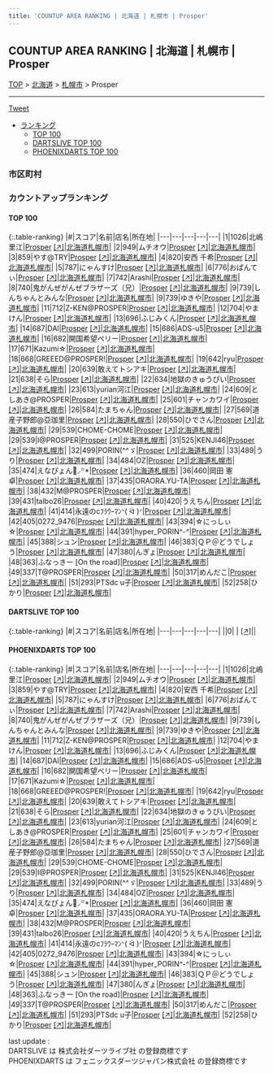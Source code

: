 ```yaml
---
title: 'COUNTUP AREA RANKING | 北海道 | 札幌市 | Prosper'
---
```

## COUNTUP AREA RANKING | 北海道 | 札幌市 | Prosper

[TOP](/darts/rank/) > [北海道](/darts/rank/北海道/) > [札幌市](/darts/rank/北海道/札幌市/) > Prosper

___

<a href="https://twitter.com/share?ref_src=twsrc%5Etfw" data-text="COUNTUP AREA RANKING | 北海道札幌市Prosper" class="twitter-share-button" data-hashtags="DARTSLIVE,PHOENIXDARTS,darts,ダーツ" data-show-count="false">Tweet</a>

* [ランキング](#カウントアップランキング)
    * [TOP 100](#top-100)
    * [DARTSLIVE TOP 100](#dartslive-top-100)
    * [PHOENIXDARTS TOP 100](#phoenixdarts-top-100)

### 市区町村

<ul>

</ul>

### カウントアップランキング

#### TOP 100



{:.table-ranking}
|#|スコア|名前|店名|所在地|
|---|---|---|---|---|
|1|1026|<span class="rank-name-pd">北嶋里江</span>|<a href="/darts/rank/shops/79163.html">Prosper</a> <a href="https://vs.phoenixdarts.com/jp/shop/shopDetailInfo/s_79163?s_seq=79163">[↗]</a>|<a href="/darts/rank/北海道/札幌市">北海道札幌市</a>|
|2|949|<span class="rank-name-pd">ムチオウ</span>|<a href="/darts/rank/shops/79163.html">Prosper</a> <a href="https://vs.phoenixdarts.com/jp/shop/shopDetailInfo/s_79163?s_seq=79163">[↗]</a>|<a href="/darts/rank/北海道/札幌市">北海道札幌市</a>|
|3|859|<span class="rank-name-pd">やす@TRY</span>|<a href="/darts/rank/shops/79163.html">Prosper</a> <a href="https://vs.phoenixdarts.com/jp/shop/shopDetailInfo/s_79163?s_seq=79163">[↗]</a>|<a href="/darts/rank/北海道/札幌市">北海道札幌市</a>|
|4|820|<span class="rank-name-pd">安西 千希</span>|<a href="/darts/rank/shops/79163.html">Prosper</a> <a href="https://vs.phoenixdarts.com/jp/shop/shopDetailInfo/s_79163?s_seq=79163">[↗]</a>|<a href="/darts/rank/北海道/札幌市">北海道札幌市</a>|
|5|787|<span class="rank-name-pd">にゃんすけ</span>|<a href="/darts/rank/shops/79163.html">Prosper</a> <a href="https://vs.phoenixdarts.com/jp/shop/shopDetailInfo/s_79163?s_seq=79163">[↗]</a>|<a href="/darts/rank/北海道/札幌市">北海道札幌市</a>|
|6|776|<span class="rank-name-pd">おぱんてぃ</span>|<a href="/darts/rank/shops/79163.html">Prosper</a> <a href="https://vs.phoenixdarts.com/jp/shop/shopDetailInfo/s_79163?s_seq=79163">[↗]</a>|<a href="/darts/rank/北海道/札幌市">北海道札幌市</a>|
|7|742|<span class="rank-name-pd">Arashi</span>|<a href="/darts/rank/shops/79163.html">Prosper</a> <a href="https://vs.phoenixdarts.com/jp/shop/shopDetailInfo/s_79163?s_seq=79163">[↗]</a>|<a href="/darts/rank/北海道/札幌市">北海道札幌市</a>|
|8|740|<span class="rank-name-pd">鬼がんぜがんぜブラザーズ（兄）</span>|<a href="/darts/rank/shops/79163.html">Prosper</a> <a href="https://vs.phoenixdarts.com/jp/shop/shopDetailInfo/s_79163?s_seq=79163">[↗]</a>|<a href="/darts/rank/北海道/札幌市">北海道札幌市</a>|
|9|739|<span class="rank-name-pd">しんちゃんとみんな</span>|<a href="/darts/rank/shops/79163.html">Prosper</a> <a href="https://vs.phoenixdarts.com/jp/shop/shopDetailInfo/s_79163?s_seq=79163">[↗]</a>|<a href="/darts/rank/北海道/札幌市">北海道札幌市</a>|
|9|739|<span class="rank-name-pd">ゆきや</span>|<a href="/darts/rank/shops/79163.html">Prosper</a> <a href="https://vs.phoenixdarts.com/jp/shop/shopDetailInfo/s_79163?s_seq=79163">[↗]</a>|<a href="/darts/rank/北海道/札幌市">北海道札幌市</a>|
|11|712|<span class="rank-name-pd">Z-KEN@PROSPER</span>|<a href="/darts/rank/shops/79163.html">Prosper</a> <a href="https://vs.phoenixdarts.com/jp/shop/shopDetailInfo/s_79163?s_seq=79163">[↗]</a>|<a href="/darts/rank/北海道/札幌市">北海道札幌市</a>|
|12|704|<span class="rank-name-pd">やまけん</span>|<a href="/darts/rank/shops/79163.html">Prosper</a> <a href="https://vs.phoenixdarts.com/jp/shop/shopDetailInfo/s_79163?s_seq=79163">[↗]</a>|<a href="/darts/rank/北海道/札幌市">北海道札幌市</a>|
|13|696|<span class="rank-name-pd">ふじみくん</span>|<a href="/darts/rank/shops/79163.html">Prosper</a> <a href="https://vs.phoenixdarts.com/jp/shop/shopDetailInfo/s_79163?s_seq=79163">[↗]</a>|<a href="/darts/rank/北海道/札幌市">北海道札幌市</a>|
|14|687|<span class="rank-name-pd">DAI</span>|<a href="/darts/rank/shops/79163.html">Prosper</a> <a href="https://vs.phoenixdarts.com/jp/shop/shopDetailInfo/s_79163?s_seq=79163">[↗]</a>|<a href="/darts/rank/北海道/札幌市">北海道札幌市</a>|
|15|686|<span class="rank-name-pd">ADS-u5</span>|<a href="/darts/rank/shops/79163.html">Prosper</a> <a href="https://vs.phoenixdarts.com/jp/shop/shopDetailInfo/s_79163?s_seq=79163">[↗]</a>|<a href="/darts/rank/北海道/札幌市">北海道札幌市</a>|
|16|682|<span class="rank-name-pd">開国希望ペリー</span>|<a href="/darts/rank/shops/79163.html">Prosper</a> <a href="https://vs.phoenixdarts.com/jp/shop/shopDetailInfo/s_79163?s_seq=79163">[↗]</a>|<a href="/darts/rank/北海道/札幌市">北海道札幌市</a>|
|17|671|<span class="rank-name-pd">Kazumi☆</span>|<a href="/darts/rank/shops/79163.html">Prosper</a> <a href="https://vs.phoenixdarts.com/jp/shop/shopDetailInfo/s_79163?s_seq=79163">[↗]</a>|<a href="/darts/rank/北海道/札幌市">北海道札幌市</a>|
|18|668|<span class="rank-name-pd">GREEED@PROSPER!</span>|<a href="/darts/rank/shops/79163.html">Prosper</a> <a href="https://vs.phoenixdarts.com/jp/shop/shopDetailInfo/s_79163?s_seq=79163">[↗]</a>|<a href="/darts/rank/北海道/札幌市">北海道札幌市</a>|
|19|642|<span class="rank-name-pd">ryu</span>|<a href="/darts/rank/shops/79163.html">Prosper</a> <a href="https://vs.phoenixdarts.com/jp/shop/shopDetailInfo/s_79163?s_seq=79163">[↗]</a>|<a href="/darts/rank/北海道/札幌市">北海道札幌市</a>|
|20|639|<span class="rank-name-pd">敢えてトシアキ</span>|<a href="/darts/rank/shops/79163.html">Prosper</a> <a href="https://vs.phoenixdarts.com/jp/shop/shopDetailInfo/s_79163?s_seq=79163">[↗]</a>|<a href="/darts/rank/北海道/札幌市">北海道札幌市</a>|
|21|638|<span class="rank-name-pd">そら</span>|<a href="/darts/rank/shops/79163.html">Prosper</a> <a href="https://vs.phoenixdarts.com/jp/shop/shopDetailInfo/s_79163?s_seq=79163">[↗]</a>|<a href="/darts/rank/北海道/札幌市">北海道札幌市</a>|
|22|634|<span class="rank-name-pd">地獄のきゅうぴい</span>|<a href="/darts/rank/shops/79163.html">Prosper</a> <a href="https://vs.phoenixdarts.com/jp/shop/shopDetailInfo/s_79163?s_seq=79163">[↗]</a>|<a href="/darts/rank/北海道/札幌市">北海道札幌市</a>|
|23|613|<span class="rank-name-pd">yurian河江</span>|<a href="/darts/rank/shops/79163.html">Prosper</a> <a href="https://vs.phoenixdarts.com/jp/shop/shopDetailInfo/s_79163?s_seq=79163">[↗]</a>|<a href="/darts/rank/北海道/札幌市">北海道札幌市</a>|
|24|609|<span class="rank-name-pd">としあき@PROSPER</span>|<a href="/darts/rank/shops/79163.html">Prosper</a> <a href="https://vs.phoenixdarts.com/jp/shop/shopDetailInfo/s_79163?s_seq=79163">[↗]</a>|<a href="/darts/rank/北海道/札幌市">北海道札幌市</a>|
|25|601|<span class="rank-name-pd">チャンカワイ</span>|<a href="/darts/rank/shops/79163.html">Prosper</a> <a href="https://vs.phoenixdarts.com/jp/shop/shopDetailInfo/s_79163?s_seq=79163">[↗]</a>|<a href="/darts/rank/北海道/札幌市">北海道札幌市</a>|
|26|584|<span class="rank-name-pd">たまちゃん</span>|<a href="/darts/rank/shops/79163.html">Prosper</a> <a href="https://vs.phoenixdarts.com/jp/shop/shopDetailInfo/s_79163?s_seq=79163">[↗]</a>|<a href="/darts/rank/北海道/札幌市">北海道札幌市</a>|
|27|569|<span class="rank-name-pd">道産子野郎@亞珈里</span>|<a href="/darts/rank/shops/79163.html">Prosper</a> <a href="https://vs.phoenixdarts.com/jp/shop/shopDetailInfo/s_79163?s_seq=79163">[↗]</a>|<a href="/darts/rank/北海道/札幌市">北海道札幌市</a>|
|28|550|<span class="rank-name-pd">ひでさん</span>|<a href="/darts/rank/shops/79163.html">Prosper</a> <a href="https://vs.phoenixdarts.com/jp/shop/shopDetailInfo/s_79163?s_seq=79163">[↗]</a>|<a href="/darts/rank/北海道/札幌市">北海道札幌市</a>|
|29|539|<span class="rank-name-pd">CHOME-CHOME</span>|<a href="/darts/rank/shops/79163.html">Prosper</a> <a href="https://vs.phoenixdarts.com/jp/shop/shopDetailInfo/s_79163?s_seq=79163">[↗]</a>|<a href="/darts/rank/北海道/札幌市">北海道札幌市</a>|
|29|539|<span class="rank-name-pd">I@PROSPER</span>|<a href="/darts/rank/shops/79163.html">Prosper</a> <a href="https://vs.phoenixdarts.com/jp/shop/shopDetailInfo/s_79163?s_seq=79163">[↗]</a>|<a href="/darts/rank/北海道/札幌市">北海道札幌市</a>|
|31|525|<span class="rank-name-pd">KENJI46</span>|<a href="/darts/rank/shops/79163.html">Prosper</a> <a href="https://vs.phoenixdarts.com/jp/shop/shopDetailInfo/s_79163?s_seq=79163">[↗]</a>|<a href="/darts/rank/北海道/札幌市">北海道札幌市</a>|
|32|499|<span class="rank-name-pd">PORIN(^^ゞ</span>|<a href="/darts/rank/shops/79163.html">Prosper</a> <a href="https://vs.phoenixdarts.com/jp/shop/shopDetailInfo/s_79163?s_seq=79163">[↗]</a>|<a href="/darts/rank/北海道/札幌市">北海道札幌市</a>|
|33|489|<span class="rank-name-pd">うり</span>|<a href="/darts/rank/shops/79163.html">Prosper</a> <a href="https://vs.phoenixdarts.com/jp/shop/shopDetailInfo/s_79163?s_seq=79163">[↗]</a>|<a href="/darts/rank/北海道/札幌市">北海道札幌市</a>|
|34|484|<span class="rank-name-pd">OZ</span>|<a href="/darts/rank/shops/79163.html">Prosper</a> <a href="https://vs.phoenixdarts.com/jp/shop/shopDetailInfo/s_79163?s_seq=79163">[↗]</a>|<a href="/darts/rank/北海道/札幌市">北海道札幌市</a>|
|35|474|<span class="rank-name-pd">えなぴょん🐰⸝꙳*</span>|<a href="/darts/rank/shops/79163.html">Prosper</a> <a href="https://vs.phoenixdarts.com/jp/shop/shopDetailInfo/s_79163?s_seq=79163">[↗]</a>|<a href="/darts/rank/北海道/札幌市">北海道札幌市</a>|
|36|460|<span class="rank-name-pd"><span class="pro-icon-pd"></span>岡田 憲卓</span>|<a href="/darts/rank/shops/79163.html">Prosper</a> <a href="https://vs.phoenixdarts.com/jp/shop/shopDetailInfo/s_79163?s_seq=79163">[↗]</a>|<a href="/darts/rank/北海道/札幌市">北海道札幌市</a>|
|37|435|<span class="rank-name-pd">ORAORA.YU-TA</span>|<a href="/darts/rank/shops/79163.html">Prosper</a> <a href="https://vs.phoenixdarts.com/jp/shop/shopDetailInfo/s_79163?s_seq=79163">[↗]</a>|<a href="/darts/rank/北海道/札幌市">北海道札幌市</a>|
|38|432|<span class="rank-name-pd">M@PROSPER</span>|<a href="/darts/rank/shops/79163.html">Prosper</a> <a href="https://vs.phoenixdarts.com/jp/shop/shopDetailInfo/s_79163?s_seq=79163">[↗]</a>|<a href="/darts/rank/北海道/札幌市">北海道札幌市</a>|
|39|431|<span class="rank-name-pd">talbo26</span>|<a href="/darts/rank/shops/79163.html">Prosper</a> <a href="https://vs.phoenixdarts.com/jp/shop/shopDetailInfo/s_79163?s_seq=79163">[↗]</a>|<a href="/darts/rank/北海道/札幌市">北海道札幌市</a>|
|40|420|<span class="rank-name-pd">うえちん</span>|<a href="/darts/rank/shops/79163.html">Prosper</a> <a href="https://vs.phoenixdarts.com/jp/shop/shopDetailInfo/s_79163?s_seq=79163">[↗]</a>|<a href="/darts/rank/北海道/札幌市">北海道札幌市</a>|
|41|414|<span class="rank-name-pd">永遠のcﾌﾗｳｰﾏﾝᐠ( ᐛ )ᐟ</span>|<a href="/darts/rank/shops/79163.html">Prosper</a> <a href="https://vs.phoenixdarts.com/jp/shop/shopDetailInfo/s_79163?s_seq=79163">[↗]</a>|<a href="/darts/rank/北海道/札幌市">北海道札幌市</a>|
|42|405|<span class="rank-name-pd">0272_9476</span>|<a href="/darts/rank/shops/79163.html">Prosper</a> <a href="https://vs.phoenixdarts.com/jp/shop/shopDetailInfo/s_79163?s_seq=79163">[↗]</a>|<a href="/darts/rank/北海道/札幌市">北海道札幌市</a>|
|43|394|<span class="rank-name-pd">☆にっしぃ☆</span>|<a href="/darts/rank/shops/79163.html">Prosper</a> <a href="https://vs.phoenixdarts.com/jp/shop/shopDetailInfo/s_79163?s_seq=79163">[↗]</a>|<a href="/darts/rank/北海道/札幌市">北海道札幌市</a>|
|44|391|<span class="rank-name-pd">hyper_PORIN^-^</span>|<a href="/darts/rank/shops/79163.html">Prosper</a> <a href="https://vs.phoenixdarts.com/jp/shop/shopDetailInfo/s_79163?s_seq=79163">[↗]</a>|<a href="/darts/rank/北海道/札幌市">北海道札幌市</a>|
|45|388|<span class="rank-name-pd">シュン</span>|<a href="/darts/rank/shops/79163.html">Prosper</a> <a href="https://vs.phoenixdarts.com/jp/shop/shopDetailInfo/s_79163?s_seq=79163">[↗]</a>|<a href="/darts/rank/北海道/札幌市">北海道札幌市</a>|
|46|383|<span class="rank-name-pd">ＱＰ＠どうでしょう</span>|<a href="/darts/rank/shops/79163.html">Prosper</a> <a href="https://vs.phoenixdarts.com/jp/shop/shopDetailInfo/s_79163?s_seq=79163">[↗]</a>|<a href="/darts/rank/北海道/札幌市">北海道札幌市</a>|
|47|380|<span class="rank-name-pd">んぎょ</span>|<a href="/darts/rank/shops/79163.html">Prosper</a> <a href="https://vs.phoenixdarts.com/jp/shop/shopDetailInfo/s_79163?s_seq=79163">[↗]</a>|<a href="/darts/rank/北海道/札幌市">北海道札幌市</a>|
|48|363|<span class="rank-name-pd">ふなっきー [On the road]</span>|<a href="/darts/rank/shops/79163.html">Prosper</a> <a href="https://vs.phoenixdarts.com/jp/shop/shopDetailInfo/s_79163?s_seq=79163">[↗]</a>|<a href="/darts/rank/北海道/札幌市">北海道札幌市</a>|
|49|337|<span class="rank-name-pd">T@PROSPER</span>|<a href="/darts/rank/shops/79163.html">Prosper</a> <a href="https://vs.phoenixdarts.com/jp/shop/shopDetailInfo/s_79163?s_seq=79163">[↗]</a>|<a href="/darts/rank/北海道/札幌市">北海道札幌市</a>|
|50|317|<span class="rank-name-pd">めんだこ</span>|<a href="/darts/rank/shops/79163.html">Prosper</a> <a href="https://vs.phoenixdarts.com/jp/shop/shopDetailInfo/s_79163?s_seq=79163">[↗]</a>|<a href="/darts/rank/北海道/札幌市">北海道札幌市</a>|
|51|293|<span class="rank-name-pd">PTSdc u子</span>|<a href="/darts/rank/shops/79163.html">Prosper</a> <a href="https://vs.phoenixdarts.com/jp/shop/shopDetailInfo/s_79163?s_seq=79163">[↗]</a>|<a href="/darts/rank/北海道/札幌市">北海道札幌市</a>|
|52|258|<span class="rank-name-pd">ひかり</span>|<a href="/darts/rank/shops/79163.html">Prosper</a> <a href="https://vs.phoenixdarts.com/jp/shop/shopDetailInfo/s_79163?s_seq=79163">[↗]</a>|<a href="/darts/rank/北海道/札幌市">北海道札幌市</a>|


#### DARTSLIVE TOP 100



{:.table-ranking}
|#|スコア|名前|店名|所在地|
|---|---|---|---|---|
||0|<span class="rank-name-dl"> </span>|<a href="/darts/rank/shops/.html"></a> <a href="">[↗]</a>|<a href="/darts/rank//"></a>|


#### PHOENIXDARTS TOP 100



{:.table-ranking}
|#|スコア|名前|店名|所在地|
|---|---|---|---|---|
|1|1026|<span class="rank-name-pd">北嶋里江</span>|<a href="/darts/rank/shops/79163.html">Prosper</a> <a href="https://vs.phoenixdarts.com/jp/shop/shopDetailInfo/s_79163?s_seq=79163">[↗]</a>|<a href="/darts/rank/北海道/札幌市">北海道札幌市</a>|
|2|949|<span class="rank-name-pd">ムチオウ</span>|<a href="/darts/rank/shops/79163.html">Prosper</a> <a href="https://vs.phoenixdarts.com/jp/shop/shopDetailInfo/s_79163?s_seq=79163">[↗]</a>|<a href="/darts/rank/北海道/札幌市">北海道札幌市</a>|
|3|859|<span class="rank-name-pd">やす@TRY</span>|<a href="/darts/rank/shops/79163.html">Prosper</a> <a href="https://vs.phoenixdarts.com/jp/shop/shopDetailInfo/s_79163?s_seq=79163">[↗]</a>|<a href="/darts/rank/北海道/札幌市">北海道札幌市</a>|
|4|820|<span class="rank-name-pd">安西 千希</span>|<a href="/darts/rank/shops/79163.html">Prosper</a> <a href="https://vs.phoenixdarts.com/jp/shop/shopDetailInfo/s_79163?s_seq=79163">[↗]</a>|<a href="/darts/rank/北海道/札幌市">北海道札幌市</a>|
|5|787|<span class="rank-name-pd">にゃんすけ</span>|<a href="/darts/rank/shops/79163.html">Prosper</a> <a href="https://vs.phoenixdarts.com/jp/shop/shopDetailInfo/s_79163?s_seq=79163">[↗]</a>|<a href="/darts/rank/北海道/札幌市">北海道札幌市</a>|
|6|776|<span class="rank-name-pd">おぱんてぃ</span>|<a href="/darts/rank/shops/79163.html">Prosper</a> <a href="https://vs.phoenixdarts.com/jp/shop/shopDetailInfo/s_79163?s_seq=79163">[↗]</a>|<a href="/darts/rank/北海道/札幌市">北海道札幌市</a>|
|7|742|<span class="rank-name-pd">Arashi</span>|<a href="/darts/rank/shops/79163.html">Prosper</a> <a href="https://vs.phoenixdarts.com/jp/shop/shopDetailInfo/s_79163?s_seq=79163">[↗]</a>|<a href="/darts/rank/北海道/札幌市">北海道札幌市</a>|
|8|740|<span class="rank-name-pd">鬼がんぜがんぜブラザーズ（兄）</span>|<a href="/darts/rank/shops/79163.html">Prosper</a> <a href="https://vs.phoenixdarts.com/jp/shop/shopDetailInfo/s_79163?s_seq=79163">[↗]</a>|<a href="/darts/rank/北海道/札幌市">北海道札幌市</a>|
|9|739|<span class="rank-name-pd">しんちゃんとみんな</span>|<a href="/darts/rank/shops/79163.html">Prosper</a> <a href="https://vs.phoenixdarts.com/jp/shop/shopDetailInfo/s_79163?s_seq=79163">[↗]</a>|<a href="/darts/rank/北海道/札幌市">北海道札幌市</a>|
|9|739|<span class="rank-name-pd">ゆきや</span>|<a href="/darts/rank/shops/79163.html">Prosper</a> <a href="https://vs.phoenixdarts.com/jp/shop/shopDetailInfo/s_79163?s_seq=79163">[↗]</a>|<a href="/darts/rank/北海道/札幌市">北海道札幌市</a>|
|11|712|<span class="rank-name-pd">Z-KEN@PROSPER</span>|<a href="/darts/rank/shops/79163.html">Prosper</a> <a href="https://vs.phoenixdarts.com/jp/shop/shopDetailInfo/s_79163?s_seq=79163">[↗]</a>|<a href="/darts/rank/北海道/札幌市">北海道札幌市</a>|
|12|704|<span class="rank-name-pd">やまけん</span>|<a href="/darts/rank/shops/79163.html">Prosper</a> <a href="https://vs.phoenixdarts.com/jp/shop/shopDetailInfo/s_79163?s_seq=79163">[↗]</a>|<a href="/darts/rank/北海道/札幌市">北海道札幌市</a>|
|13|696|<span class="rank-name-pd">ふじみくん</span>|<a href="/darts/rank/shops/79163.html">Prosper</a> <a href="https://vs.phoenixdarts.com/jp/shop/shopDetailInfo/s_79163?s_seq=79163">[↗]</a>|<a href="/darts/rank/北海道/札幌市">北海道札幌市</a>|
|14|687|<span class="rank-name-pd">DAI</span>|<a href="/darts/rank/shops/79163.html">Prosper</a> <a href="https://vs.phoenixdarts.com/jp/shop/shopDetailInfo/s_79163?s_seq=79163">[↗]</a>|<a href="/darts/rank/北海道/札幌市">北海道札幌市</a>|
|15|686|<span class="rank-name-pd">ADS-u5</span>|<a href="/darts/rank/shops/79163.html">Prosper</a> <a href="https://vs.phoenixdarts.com/jp/shop/shopDetailInfo/s_79163?s_seq=79163">[↗]</a>|<a href="/darts/rank/北海道/札幌市">北海道札幌市</a>|
|16|682|<span class="rank-name-pd">開国希望ペリー</span>|<a href="/darts/rank/shops/79163.html">Prosper</a> <a href="https://vs.phoenixdarts.com/jp/shop/shopDetailInfo/s_79163?s_seq=79163">[↗]</a>|<a href="/darts/rank/北海道/札幌市">北海道札幌市</a>|
|17|671|<span class="rank-name-pd">Kazumi☆</span>|<a href="/darts/rank/shops/79163.html">Prosper</a> <a href="https://vs.phoenixdarts.com/jp/shop/shopDetailInfo/s_79163?s_seq=79163">[↗]</a>|<a href="/darts/rank/北海道/札幌市">北海道札幌市</a>|
|18|668|<span class="rank-name-pd">GREEED@PROSPER!</span>|<a href="/darts/rank/shops/79163.html">Prosper</a> <a href="https://vs.phoenixdarts.com/jp/shop/shopDetailInfo/s_79163?s_seq=79163">[↗]</a>|<a href="/darts/rank/北海道/札幌市">北海道札幌市</a>|
|19|642|<span class="rank-name-pd">ryu</span>|<a href="/darts/rank/shops/79163.html">Prosper</a> <a href="https://vs.phoenixdarts.com/jp/shop/shopDetailInfo/s_79163?s_seq=79163">[↗]</a>|<a href="/darts/rank/北海道/札幌市">北海道札幌市</a>|
|20|639|<span class="rank-name-pd">敢えてトシアキ</span>|<a href="/darts/rank/shops/79163.html">Prosper</a> <a href="https://vs.phoenixdarts.com/jp/shop/shopDetailInfo/s_79163?s_seq=79163">[↗]</a>|<a href="/darts/rank/北海道/札幌市">北海道札幌市</a>|
|21|638|<span class="rank-name-pd">そら</span>|<a href="/darts/rank/shops/79163.html">Prosper</a> <a href="https://vs.phoenixdarts.com/jp/shop/shopDetailInfo/s_79163?s_seq=79163">[↗]</a>|<a href="/darts/rank/北海道/札幌市">北海道札幌市</a>|
|22|634|<span class="rank-name-pd">地獄のきゅうぴい</span>|<a href="/darts/rank/shops/79163.html">Prosper</a> <a href="https://vs.phoenixdarts.com/jp/shop/shopDetailInfo/s_79163?s_seq=79163">[↗]</a>|<a href="/darts/rank/北海道/札幌市">北海道札幌市</a>|
|23|613|<span class="rank-name-pd">yurian河江</span>|<a href="/darts/rank/shops/79163.html">Prosper</a> <a href="https://vs.phoenixdarts.com/jp/shop/shopDetailInfo/s_79163?s_seq=79163">[↗]</a>|<a href="/darts/rank/北海道/札幌市">北海道札幌市</a>|
|24|609|<span class="rank-name-pd">としあき@PROSPER</span>|<a href="/darts/rank/shops/79163.html">Prosper</a> <a href="https://vs.phoenixdarts.com/jp/shop/shopDetailInfo/s_79163?s_seq=79163">[↗]</a>|<a href="/darts/rank/北海道/札幌市">北海道札幌市</a>|
|25|601|<span class="rank-name-pd">チャンカワイ</span>|<a href="/darts/rank/shops/79163.html">Prosper</a> <a href="https://vs.phoenixdarts.com/jp/shop/shopDetailInfo/s_79163?s_seq=79163">[↗]</a>|<a href="/darts/rank/北海道/札幌市">北海道札幌市</a>|
|26|584|<span class="rank-name-pd">たまちゃん</span>|<a href="/darts/rank/shops/79163.html">Prosper</a> <a href="https://vs.phoenixdarts.com/jp/shop/shopDetailInfo/s_79163?s_seq=79163">[↗]</a>|<a href="/darts/rank/北海道/札幌市">北海道札幌市</a>|
|27|569|<span class="rank-name-pd">道産子野郎@亞珈里</span>|<a href="/darts/rank/shops/79163.html">Prosper</a> <a href="https://vs.phoenixdarts.com/jp/shop/shopDetailInfo/s_79163?s_seq=79163">[↗]</a>|<a href="/darts/rank/北海道/札幌市">北海道札幌市</a>|
|28|550|<span class="rank-name-pd">ひでさん</span>|<a href="/darts/rank/shops/79163.html">Prosper</a> <a href="https://vs.phoenixdarts.com/jp/shop/shopDetailInfo/s_79163?s_seq=79163">[↗]</a>|<a href="/darts/rank/北海道/札幌市">北海道札幌市</a>|
|29|539|<span class="rank-name-pd">CHOME-CHOME</span>|<a href="/darts/rank/shops/79163.html">Prosper</a> <a href="https://vs.phoenixdarts.com/jp/shop/shopDetailInfo/s_79163?s_seq=79163">[↗]</a>|<a href="/darts/rank/北海道/札幌市">北海道札幌市</a>|
|29|539|<span class="rank-name-pd">I@PROSPER</span>|<a href="/darts/rank/shops/79163.html">Prosper</a> <a href="https://vs.phoenixdarts.com/jp/shop/shopDetailInfo/s_79163?s_seq=79163">[↗]</a>|<a href="/darts/rank/北海道/札幌市">北海道札幌市</a>|
|31|525|<span class="rank-name-pd">KENJI46</span>|<a href="/darts/rank/shops/79163.html">Prosper</a> <a href="https://vs.phoenixdarts.com/jp/shop/shopDetailInfo/s_79163?s_seq=79163">[↗]</a>|<a href="/darts/rank/北海道/札幌市">北海道札幌市</a>|
|32|499|<span class="rank-name-pd">PORIN(^^ゞ</span>|<a href="/darts/rank/shops/79163.html">Prosper</a> <a href="https://vs.phoenixdarts.com/jp/shop/shopDetailInfo/s_79163?s_seq=79163">[↗]</a>|<a href="/darts/rank/北海道/札幌市">北海道札幌市</a>|
|33|489|<span class="rank-name-pd">うり</span>|<a href="/darts/rank/shops/79163.html">Prosper</a> <a href="https://vs.phoenixdarts.com/jp/shop/shopDetailInfo/s_79163?s_seq=79163">[↗]</a>|<a href="/darts/rank/北海道/札幌市">北海道札幌市</a>|
|34|484|<span class="rank-name-pd">OZ</span>|<a href="/darts/rank/shops/79163.html">Prosper</a> <a href="https://vs.phoenixdarts.com/jp/shop/shopDetailInfo/s_79163?s_seq=79163">[↗]</a>|<a href="/darts/rank/北海道/札幌市">北海道札幌市</a>|
|35|474|<span class="rank-name-pd">えなぴょん🐰⸝꙳*</span>|<a href="/darts/rank/shops/79163.html">Prosper</a> <a href="https://vs.phoenixdarts.com/jp/shop/shopDetailInfo/s_79163?s_seq=79163">[↗]</a>|<a href="/darts/rank/北海道/札幌市">北海道札幌市</a>|
|36|460|<span class="rank-name-pd"><span class="pro-icon-pd"></span>岡田 憲卓</span>|<a href="/darts/rank/shops/79163.html">Prosper</a> <a href="https://vs.phoenixdarts.com/jp/shop/shopDetailInfo/s_79163?s_seq=79163">[↗]</a>|<a href="/darts/rank/北海道/札幌市">北海道札幌市</a>|
|37|435|<span class="rank-name-pd">ORAORA.YU-TA</span>|<a href="/darts/rank/shops/79163.html">Prosper</a> <a href="https://vs.phoenixdarts.com/jp/shop/shopDetailInfo/s_79163?s_seq=79163">[↗]</a>|<a href="/darts/rank/北海道/札幌市">北海道札幌市</a>|
|38|432|<span class="rank-name-pd">M@PROSPER</span>|<a href="/darts/rank/shops/79163.html">Prosper</a> <a href="https://vs.phoenixdarts.com/jp/shop/shopDetailInfo/s_79163?s_seq=79163">[↗]</a>|<a href="/darts/rank/北海道/札幌市">北海道札幌市</a>|
|39|431|<span class="rank-name-pd">talbo26</span>|<a href="/darts/rank/shops/79163.html">Prosper</a> <a href="https://vs.phoenixdarts.com/jp/shop/shopDetailInfo/s_79163?s_seq=79163">[↗]</a>|<a href="/darts/rank/北海道/札幌市">北海道札幌市</a>|
|40|420|<span class="rank-name-pd">うえちん</span>|<a href="/darts/rank/shops/79163.html">Prosper</a> <a href="https://vs.phoenixdarts.com/jp/shop/shopDetailInfo/s_79163?s_seq=79163">[↗]</a>|<a href="/darts/rank/北海道/札幌市">北海道札幌市</a>|
|41|414|<span class="rank-name-pd">永遠のcﾌﾗｳｰﾏﾝᐠ( ᐛ )ᐟ</span>|<a href="/darts/rank/shops/79163.html">Prosper</a> <a href="https://vs.phoenixdarts.com/jp/shop/shopDetailInfo/s_79163?s_seq=79163">[↗]</a>|<a href="/darts/rank/北海道/札幌市">北海道札幌市</a>|
|42|405|<span class="rank-name-pd">0272_9476</span>|<a href="/darts/rank/shops/79163.html">Prosper</a> <a href="https://vs.phoenixdarts.com/jp/shop/shopDetailInfo/s_79163?s_seq=79163">[↗]</a>|<a href="/darts/rank/北海道/札幌市">北海道札幌市</a>|
|43|394|<span class="rank-name-pd">☆にっしぃ☆</span>|<a href="/darts/rank/shops/79163.html">Prosper</a> <a href="https://vs.phoenixdarts.com/jp/shop/shopDetailInfo/s_79163?s_seq=79163">[↗]</a>|<a href="/darts/rank/北海道/札幌市">北海道札幌市</a>|
|44|391|<span class="rank-name-pd">hyper_PORIN^-^</span>|<a href="/darts/rank/shops/79163.html">Prosper</a> <a href="https://vs.phoenixdarts.com/jp/shop/shopDetailInfo/s_79163?s_seq=79163">[↗]</a>|<a href="/darts/rank/北海道/札幌市">北海道札幌市</a>|
|45|388|<span class="rank-name-pd">シュン</span>|<a href="/darts/rank/shops/79163.html">Prosper</a> <a href="https://vs.phoenixdarts.com/jp/shop/shopDetailInfo/s_79163?s_seq=79163">[↗]</a>|<a href="/darts/rank/北海道/札幌市">北海道札幌市</a>|
|46|383|<span class="rank-name-pd">ＱＰ＠どうでしょう</span>|<a href="/darts/rank/shops/79163.html">Prosper</a> <a href="https://vs.phoenixdarts.com/jp/shop/shopDetailInfo/s_79163?s_seq=79163">[↗]</a>|<a href="/darts/rank/北海道/札幌市">北海道札幌市</a>|
|47|380|<span class="rank-name-pd">んぎょ</span>|<a href="/darts/rank/shops/79163.html">Prosper</a> <a href="https://vs.phoenixdarts.com/jp/shop/shopDetailInfo/s_79163?s_seq=79163">[↗]</a>|<a href="/darts/rank/北海道/札幌市">北海道札幌市</a>|
|48|363|<span class="rank-name-pd">ふなっきー [On the road]</span>|<a href="/darts/rank/shops/79163.html">Prosper</a> <a href="https://vs.phoenixdarts.com/jp/shop/shopDetailInfo/s_79163?s_seq=79163">[↗]</a>|<a href="/darts/rank/北海道/札幌市">北海道札幌市</a>|
|49|337|<span class="rank-name-pd">T@PROSPER</span>|<a href="/darts/rank/shops/79163.html">Prosper</a> <a href="https://vs.phoenixdarts.com/jp/shop/shopDetailInfo/s_79163?s_seq=79163">[↗]</a>|<a href="/darts/rank/北海道/札幌市">北海道札幌市</a>|
|50|317|<span class="rank-name-pd">めんだこ</span>|<a href="/darts/rank/shops/79163.html">Prosper</a> <a href="https://vs.phoenixdarts.com/jp/shop/shopDetailInfo/s_79163?s_seq=79163">[↗]</a>|<a href="/darts/rank/北海道/札幌市">北海道札幌市</a>|
|51|293|<span class="rank-name-pd">PTSdc u子</span>|<a href="/darts/rank/shops/79163.html">Prosper</a> <a href="https://vs.phoenixdarts.com/jp/shop/shopDetailInfo/s_79163?s_seq=79163">[↗]</a>|<a href="/darts/rank/北海道/札幌市">北海道札幌市</a>|
|52|258|<span class="rank-name-pd">ひかり</span>|<a href="/darts/rank/shops/79163.html">Prosper</a> <a href="https://vs.phoenixdarts.com/jp/shop/shopDetailInfo/s_79163?s_seq=79163">[↗]</a>|<a href="/darts/rank/北海道/札幌市">北海道札幌市</a>|


<div class="footer border-top border-gray-light mt-5 pt-3 text-right text-gray">
    last update : <span style="font-weight: italic" id="foot_last_modified"></span><br />
    DARTSLIVE は 株式会社ダーツライブ社 の登録商標です<br />
    PHOENIXDARTS は フェニックスダーツジャパン株式会社 の登録商標です<br />
</div>

<script src="https://cdnjs.cloudflare.com/ajax/libs/jquery.tablesorter/2.31.3/js/jquery.tablesorter.min.js" integrity="sha512-qzgd5cYSZcosqpzpn7zF2ZId8f/8CHmFKZ8j7mU4OUXTNRd5g+ZHBPsgKEwoqxCtdQvExE5LprwwPAgoicguNg==" crossorigin="anonymous" referrerpolicy="no-referrer"></script>
<link rel="stylesheet" href="https://cdnjs.cloudflare.com/ajax/libs/jquery.tablesorter/2.31.3/css/theme.default.min.css" integrity="sha512-wghhOJkjQX0Lh3NSWvNKeZ0ZpNn+SPVXX1Qyc9OCaogADktxrBiBdKGDoqVUOyhStvMBmJQ8ZdMHiR3wuEq8+w==" crossorigin="anonymous" referrerpolicy="no-referrer" />
<script>
$(function() {
    $(".table-ranking").tablesorter({sortList:[[0, 0]]});
    $("#foot_last_modified").text(formatDate(new Date(document.lastModified), 'yyyy-MM-dd HH:mm:ss'));
});
</script>

<script async src="https://platform.twitter.com/widgets.js" charset="utf-8"></script>